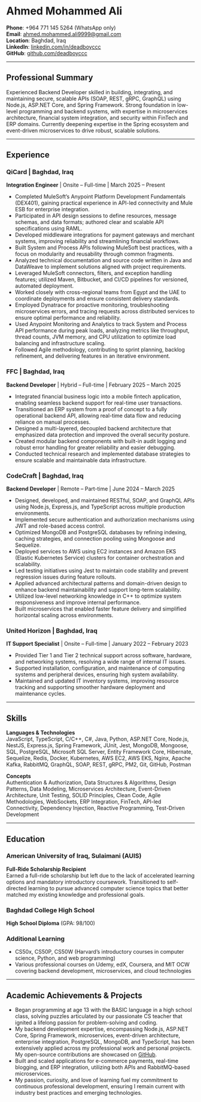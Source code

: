 # Ahmed Mohammed Ali

**Phone**: +964 771 145 5264 (WhatsApp only)  
**Email**: [ahmed.mohammed.ali9999@gmail.com](mailto:ahmed.mohammed.ali9999@gmail.com)  
**Location**: Baghdad, Iraq  
**LinkedIn**: [linkedin.com/in/deadboyccc](https://www.linkedin.com/in/deadboyccc)  
**GitHub**: [github.com/deadboyccc](https://github.com/github.com/deadboyccc)  

---

## Professional Summary

Experienced Backend Developer skilled in building, integrating, and maintaining secure, scalable APIs (SOAP, REST, gRPC, GraphQL) using Node.js, ASP.NET Core, and Spring Framework. Strong foundation in low-level programming and backend systems, with expertise in microservices architecture, financial system integration, and security within FinTech and ERP domains. Currently deepening expertise in the Spring ecosystem and event-driven microservices to drive robust, scalable solutions.

---

## Experience

### QiCard | Baghdad, Iraq  
**Integration Engineer** | Onsite – Full-time | March 2025 – Present  
- Completed MuleSoft’s Anypoint Platform Development Fundamentals (DEX401), gaining practical experience in API-led connectivity and Mule ESB for enterprise integration.  
- Participated in API design sessions to define resources, message schemas, and data formats; authored clear and scalable API specifications using RAML.  
- Developed middleware integrations for payment gateways and merchant systems, improving reliability and streamlining financial workflows.  
- Built System and Process APIs following MuleSoft best practices, with a focus on modularity and reusability through common fragments.  
- Analyzed technical documentation and source code written in Java and DataWeave to implement solutions aligned with project requirements.  
- Leveraged MuleSoft connectors, filters, and exception handling features; utilized Maven, Bitbucket, and CI/CD pipelines for versioned, automated deployment.  
- Worked closely with cross-regional teams from Egypt and the UAE to coordinate deployments and ensure consistent delivery standards.
- Employed Dynatrace for proactive monitoring, troubleshooting microservices errors, and tracing requests across distributed services to ensure optimal performance and reliability.
- Used Anypoint Monitoring and Analytics to track System and Process API performance during peak loads, analyzing metrics like throughput, thread counts, JVM memory, and CPU utilization to optimize load balancing and infrastructure scaling.
- Followed Agile methodology, contributing to sprint planning, backlog refinement, and delivering features in an iterative environment.

### FFC | Baghdad, Iraq  
**Backend Developer** | Hybrid – Full-time | February 2025 – March 2025  
- Integrated financial business logic into a mobile fintech application, enabling seamless backend support for real-time user transactions.  
- Transitioned an ERP system from a proof of concept to a fully operational backend API, allowing real-time data flow and reducing reliance on manual processes.  
- Designed a multi-layered, decoupled backend architecture that emphasized data protection and improved the overall security posture.  
- Created modular backend components with built-in audit logging and robust error handling for greater reliability and easier debugging.  
- Conducted technical research and implemented database strategies to ensure scalable and maintainable data infrastructure.

### CodeCraft | Baghdad, Iraq  
**Backend Developer** | Remote – Part-time | June 2024 – March 2025  
- Designed, developed, and maintained RESTful, SOAP, and GraphQL APIs using Node.js, Express.js, and TypeScript across multiple production environments.  
- Implemented secure authentication and authorization mechanisms using JWT and role-based access control.  
- Optimized MongoDB and PostgreSQL databases by refining indexing, caching strategies, and connection pooling using Mongoose and Sequelize.  
- Deployed services to AWS using EC2 instances and Amazon EKS (Elastic Kubernetes Service) clusters for container orchestration and scalability.  
- Led testing initiatives using Jest to maintain code stability and prevent regression issues during feature rollouts.  
- Applied advanced architectural patterns and domain-driven design to enhance backend maintainability and support long-term scalability.  
- Utilized low-level networking knowledge in C++ to optimize system responsiveness and improve internal performance.  
- Built microservices that enabled faster feature delivery and simplified horizontal scaling across environments.

### United Horizon | Baghdad, Iraq  
**IT Support Specialist** | Onsite – Full-time | January 2022 – February 2023  
- Provided Tier 1 and Tier 2 technical support across software, hardware, and networking systems, resolving a wide range of internal IT issues.  
- Supported installation, configuration, and maintenance of computing systems and peripheral devices, ensuring high system availability.  
- Maintained and updated IT inventory systems, improving resource tracking and supporting smoother hardware deployment and maintenance cycles.

---

## Skills

**Languages & Technologies**  
JavaScript, TypeScript, C/C++, C#, Java, Python, ASP.NET Core, Node.js, NestJS, Express.js, Spring Framework, JUnit, Jest, MongoDB, Mongoose, SQL, PostgreSQL, Microsoft SQL Server, Entity Framework Core, Hibernate, Sequelize, Redis, Docker, Kubernetes, AWS EC2, AWS EKS, Nginx, Apache Kafka, RabbitMQ, GraphQL, SOAP, REST, gRPC, PM2, Git, GitHub, Postman

**Concepts**  
Authentication & Authorization, Data Structures & Algorithms, Design Patterns, Data Modeling, Microservices Architecture, Event-Driven Architecture, Unit Testing, SOLID Principles, Clean Code, Agile Methodologies, WebSockets, ERP Integration, FinTech, API-led Connectivity, Dependency Injection, Reactive Programming, Test-Driven Development

---

## Education

### American University of Iraq, Sulaimani (AUIS)  
**Full-Ride Scholarship Recipient**  
Earned a full-ride scholarship but left due to the lack of accelerated learning options and mandatory introductory coursework. Transitioned to self-directed learning to pursue advanced computer science topics that better matched my existing knowledge and professional goals.

### Baghdad College High School  
**High School Diploma** (GPA: 98/100)

### Additional Learning  
- CS50x, CS50P, CS50W (Harvard’s introductory courses in computer science, Python, and web programming)  
- Various professional courses on Udemy, edX, Coursera, and MIT OCW covering backend development, microservices, and cloud technologies

---

## Academic Achievements & Projects

- Began programming at age 13 with the BASIC language in a high school class, solving puzzles articulated by our passionate CS teacher that ignited a lifelong passion for problem-solving and coding.  
- My backend development expertise, encompassing Node.js, ASP.NET Core, Spring Framework, microservices, event-driven architecture, enterprise integration, PostgreSQL, MongoDB, and TypeScript, has been extensively applied across my professional work and personal projects. My open-source contributions are showcased on [GitHub](https://github.com/deadboyccc).  
- Built and scaled applications for e-commerce payments, real-time blogging, and ERP integration, utilizing both APIs and RabbitMQ-based microservices.  
- My passion, curiosity, and love of learning fuel my commitment to continuous professional development, ensuring I remain current with industry best practices and emerging technologies.
